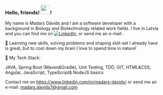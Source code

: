 ### Hello, friends! <img src="https://raw.githubusercontent.com/MartinHeinz/MartinHeinz/master/wave.gif" width="30px">!

My name is Madars Dāvids and I am a software developer with a background in Biology and Biotechnology related work fields. I live in Latvia and you can find me on [![LinkedIn][1.1]][1], or send me an e-mail .

🍊 Learning new skills, solving problems and shaping skill-set I already have is great, but to cool down my brain I love to spend time in nature!

📖 My Tech Stack: 

JAVA, 
Spring Boot (Maven&Gradle), 
Unit Testing, 
TDD, 
GIT, 
HTML&CSS, Angular, JavaScript, TypeScript& NodeJS basics


Contact me on https://www.linkedin.com/in/madars-davids/ or send me an e-mail: madars.davids7@gmail.com

<!-- Icons -->

[1.1]: https://raw.githubusercontent.com/MartinHeinz/MartinHeinz/master/linkedin-3-16.png (LinkedIn icon without padding)

<!-- Links to your social media accounts -->

[1]: https://www.linkedin.com/in/madars-davids/

<!--
**MadarsD/MadarsD** is a ✨ _special_ ✨ repository because its `README.md` (this file) appears on your GitHub profile.

Here are some ideas to get you started:

- 🔭 I’m currently working on ...
- 🌱 I’m currently learning ...
- 👯 I’m looking to collaborate on ...
- 🤔 I’m looking for help with ...
- 💬 Ask me about ...
- 📫 How to reach me: ...
- 😄 Pronouns: ...
- ⚡ Fun fact: ...
-->

